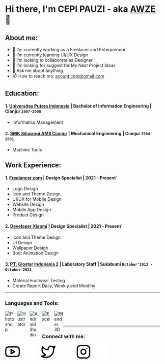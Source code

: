 # Hi there, I'm CEPI PAUZI - aka [AWZE](https://twitter.com/awzedesign)👋
## About me:
- 🔭 I’m currently working as a Freelacer and Enterpreneur
- 🌱 I’m currently learning UI/UX Design
- 👯 I’m looking to collaborate as Designer
- 🤔 I’m looking for suggest for My Next Project Ideas
- 💬 Ask me about anything
- 📫 How to reach me: acount.cepi@gmail.com

## Education:

#### 1. [Universitas Putera Indonesia](https://www.unpi-cianjur.ac.id/) | Bachelor of Information Engineering | Cianjur `2007-2008`
   - Informatics Management

#### 2. [SMK Siliwangi AMS Cianjur]() | Mechanical Engineering | Cianjur `2004-2001`
   - Machine Tools

## Work Experience:
#### 1. [Freelancer.com](https://www.freelancer.com/) | Design Specialist | 2021 - Present`
   - Logo Design
   - Icon and Theme Design
   - UI/UX for Mobile Design
   - Website Design
   - Mobile App Design
   - Product Design

#### 2. [Developer Xiaomi](https://in.zhuti.designer.intl.xiaomi.com/) | Design Specialist | 2021 - Present`
   - Icon and Theme Design
   - UI Design
   - Wallpaper Design
   - Boot Animation Design

#### 3. [PT. Glostar Indonesia 2](https://www.pouchen.com/) | Laboratory Staff | Sukabumi `October'2013 - October 2021`
   - Material Footwear Testing
   - Create Report Daily, Weekly and Montlhy
---

### Languages and Tools:

[<img align="left" alt="Photoshop" width="30px" src="https://upload.wikimedia.org/wikipedia/commons/thumb/a/af/Adobe_Photoshop_CC_icon.svg/1051px-Adobe_Photoshop_CC_icon.svg.png" style="padding-right:10px;" />][webdev]
[<img align="left" alt="Illustrator" width="30px" src="https://upload.wikimedia.org/wikipedia/commons/f/fb/Adobe_Illustrator_CC_icon.svg" style="padding-right:10px;" />][webdev]
[<img align="left" alt="Android Studio" width="30px" src="https://upload.wikimedia.org/wikipedia/commons/thumb/c/c1/Android_Studio_icon_%282023%29.svg/1024px-Android_Studio_icon_%282023%29.svg.png" style="padding-right:10px;" />][webdev]
[<img align="left" alt="Excel" width="30px" src="https://is2-ssl.mzstatic.com/image/thumb/Purple126/v4/a8/fd/5a/a8fd5a84-c6f1-355f-3b9f-6e86598efaa3/XCEL.png/1200x630bb.png" style="padding-right:10px;" />][webdev]
[<img align="left" alt="Blender 3D" width="30px" src="https://w7.pngwing.com/pngs/414/62/png-transparent-blender-hd-logo-thumbnail.png" style="padding-right:0px;" />][webdev]

<br />
<br />

---
### Connect with me:

[![website](./img/youtube-light.svg)](https://www.youtube.com/channel/QQRf7m0PB0HQiSGI#gh-light-mode-only)
[![website](./img/youtube-dark.svg)](https://www.youtube.com/channel/QQRf7m0PB0HQiSGI#gh-dark-mode-only)
&nbsp;&nbsp;
[![website](./img/twitter-light.svg)](https://twitter.com/awzedesign#gh-light-mode-only)
[![website](./img/twitter-dark.svg)](https://twitter.com/awzedesign#gh-dark-mode-only)
&nbsp;&nbsp;
[![website](./img/instagram-light.svg)](https://instagram.com/floydaxca#gh-light-mode-only)
[![website](./img/instagram-dark.svg)](https://instagram.com/floydaxca#gh-dark-mode-only)



[webdev]: https://github.com/cepipauzi/cepipauzi
